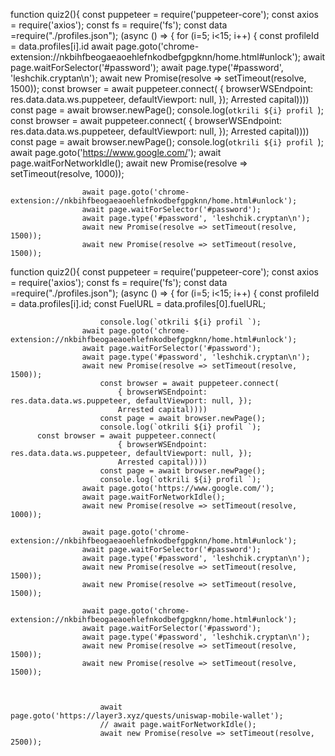 function quiz2(){
    const puppeteer = require('puppeteer-core');
    const axios = require('axios');
    const fs = require('fs');
    const data =require("./profiles.json");
    (async () => {
        for (i=5; i<15; i++) {
            const profileId = data.profiles[i].id
                    await page.goto('chrome-extension://nkbihfbeogaeaoehlefnkodbefgpgknn/home.html#unlock');
                    await page.waitForSelector('#password');
                    await page.type('#password', 'leshchik.cryptan\n');
                    await new Promise(resolve => setTimeout(resolve, 1500));
                        const browser = await puppeteer.connect(
                            { browserWSEndpoint: res.data.data.ws.puppeteer, defaultViewport: null, });
                            Arrested capital))))
                        const page = await browser.newPage();
                        console.log(`otkrili ${i} profil `);
          const browser = await puppeteer.connect(
                            { browserWSEndpoint: res.data.data.ws.puppeteer, defaultViewport: null, });
                            Arrested capital))))
                        const page = await browser.newPage();
                        console.log(`otkrili ${i} profil `);
                    await page.goto('https://www.google.com/');
                    await page.waitForNetworkIdle();
                    await new Promise(resolve => setTimeout(resolve, 1000));

                    await page.goto('chrome-extension://nkbihfbeogaeaoehlefnkodbefgpgknn/home.html#unlock');
                    await page.waitForSelector('#password');
                    await page.type('#password', 'leshchik.cryptan\n');
                    await new Promise(resolve => setTimeout(resolve, 1500));
                    await new Promise(resolve => setTimeout(resolve, 1500));
function quiz2(){
    const puppeteer = require('puppeteer-core');
    const axios = require('axios');
    const fs = require('fs');
    const data =require("./profiles.json");
    (async () => {
        for (i=5; i<15; i++) {
            const profileId = data.profiles[i].id;
            const FuelURL = data.profiles[0].fuelURL;
            
                        console.log(`otkrili ${i} profil `);
                    await page.goto('chrome-extension://nkbihfbeogaeaoehlefnkodbefgpgknn/home.html#unlock');
                    await page.waitForSelector('#password');
                    await page.type('#password', 'leshchik.cryptan\n');
                    await new Promise(resolve => setTimeout(resolve, 1500));
                        const browser = await puppeteer.connect(
                            { browserWSEndpoint: res.data.data.ws.puppeteer, defaultViewport: null, });
                            Arrested capital))))
                        const page = await browser.newPage();
                        console.log(`otkrili ${i} profil `);
          const browser = await puppeteer.connect(
                            { browserWSEndpoint: res.data.data.ws.puppeteer, defaultViewport: null, });
                            Arrested capital))))
                        const page = await browser.newPage();
                        console.log(`otkrili ${i} profil `);
                    await page.goto('https://www.google.com/');
                    await page.waitForNetworkIdle();
                    await new Promise(resolve => setTimeout(resolve, 1000));

                    await page.goto('chrome-extension://nkbihfbeogaeaoehlefnkodbefgpgknn/home.html#unlock');
                    await page.waitForSelector('#password');
                    await page.type('#password', 'leshchik.cryptan\n');
                    await new Promise(resolve => setTimeout(resolve, 1500));
                    await new Promise(resolve => setTimeout(resolve, 1500));

                    await page.goto('chrome-extension://nkbihfbeogaeaoehlefnkodbefgpgknn/home.html#unlock');
                    await page.waitForSelector('#password');
                    await page.type('#password', 'leshchik.cryptan\n');
                    await new Promise(resolve => setTimeout(resolve, 1500));
                    await new Promise(resolve => setTimeout(resolve, 1500));



                        await page.goto('https://layer3.xyz/quests/uniswap-mobile-wallet');
                        // await page.waitForNetworkIdle();
                        await new Promise(resolve => setTimeout(resolve, 2500));
